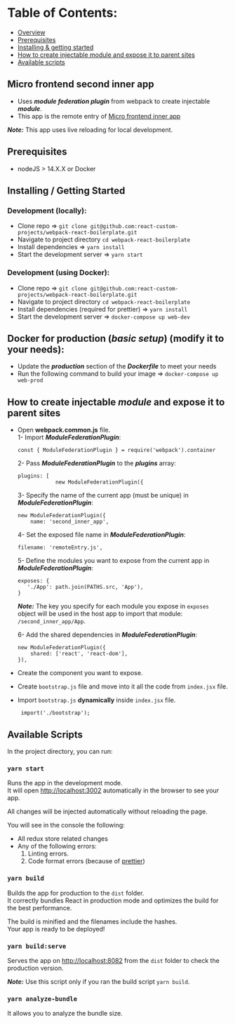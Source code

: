 # Table of Contents:
- [Overview](#micro-frontend-second-inner-app)
- [Prerequisites](#prerequisites)
- [Installing & getting started](#installing--getting-started)
- [How to create injectable module and expose it to parent sites](#how-to-create-injectable-module-and-expose-it-to-parent-sites)
- [Available scripts](#available-scripts)

## Micro frontend second inner app

- Uses ***module federation plugin*** from webpack to create injectable ***module***.
- This app is the remote entry of [Micro frontend inner app](https://github.com/DonAdam2/micro-frontend-inner-app)

**_Note:_** This app uses live reloading for local development.

## Prerequisites

- nodeJS > 14.X.X or Docker

## Installing / Getting Started

### Development (locally):

- Clone repo => `git clone git@github.com:react-custom-projects/webpack-react-boilerplate.git`
- Navigate to project directory `cd webpack-react-boilerplate`
- Install dependencies => `yarn install`
- Start the development server => `yarn start`

### Development (using Docker):

- Clone repo => `git clone git@github.com:react-custom-projects/webpack-react-boilerplate.git`
- Navigate to project directory `cd webpack-react-boilerplate`
- Install dependencies (required for prettier) => `yarn install`
- Start the development server => `docker-compose up web-dev`

## Docker for production (_basic setup_) (modify it to your needs):
- Update the **_production_** section of the **_Dockerfile_** to meet your needs
- Run the following command to build your image => `docker-compose up web-prod`

## How to create injectable ***module*** and expose it to parent sites

- Open **webpack.common.js** file.<br>
    1- Import ***ModuleFederationPlugin***:
    
    ```
    const { ModuleFederationPlugin } = require('webpack').container
    ```
    
    2- Pass ***ModuleFederationPlugin*** to the ***plugins*** array:
    
    ```
    plugins: [
                new ModuleFederationPlugin({
    ```
                
    3- Specify the name of the current app (must be unique) in ***ModuleFederationPlugin***:<br>
    
    ```
    new ModuleFederationPlugin({
        name: 'second_inner_app',
    ```
        
    4- Set the exposed file name in ***ModuleFederationPlugin***:<br>
    
    ```
    filename: 'remoteEntry.js',
    ```
    
    5- Define the modules you want to expose from the current app in ***ModuleFederationPlugin***:<br>
    
    ```
    exposes: {
       './App': path.join(PATHS.src, 'App'),
    }
    ```
    
    **_Note:_** The key you specify for each module you expose in `exposes` object
     will be used in the host app to import that module: `/second_inner_app/App`.
    
    6- Add the shared dependencies in ***ModuleFederationPlugin***:<br>
        
    ```
    new ModuleFederationPlugin({
        shared: ['react', 'react-dom'],
    }),
    ```
 	
- Create the component you want to expose.
- Create `bootstrap.js` file and move into it all the code from `index.jsx` file.
- Import `bootstrap.js` **dynamically** inside `index.jsx` file.<br>

    ```
     import('./bootstrap');
    ```

## Available Scripts

In the project directory, you can run:

### `yarn start`

Runs the app in the development mode.<br>
It will open [http://localhost:3002](http://localhost:3002) automatically in the browser to see your app.

All changes will be injected automatically without reloading the page.<br>

You will see in the console the following:

- All redux store related changes
- Any of the following errors:
  1. Linting errors.
  2. Code format errors (because of [prettier](https://prettier.io/))

### `yarn build`

Builds the app for production to the `dist` folder.<br>
It correctly bundles React in production mode and optimizes the build for the best performance.

The build is minified and the filenames include the hashes.<br>
Your app is ready to be deployed!

### `yarn build:serve`

Serves the app on [http://localhost:8082](http://localhost:8082) from the `dist` folder to check the production version.

**_Note:_** Use this script only if you ran the build script `yarn build`.

### `yarn analyze-bundle`

It allows you to analyze the bundle size.
